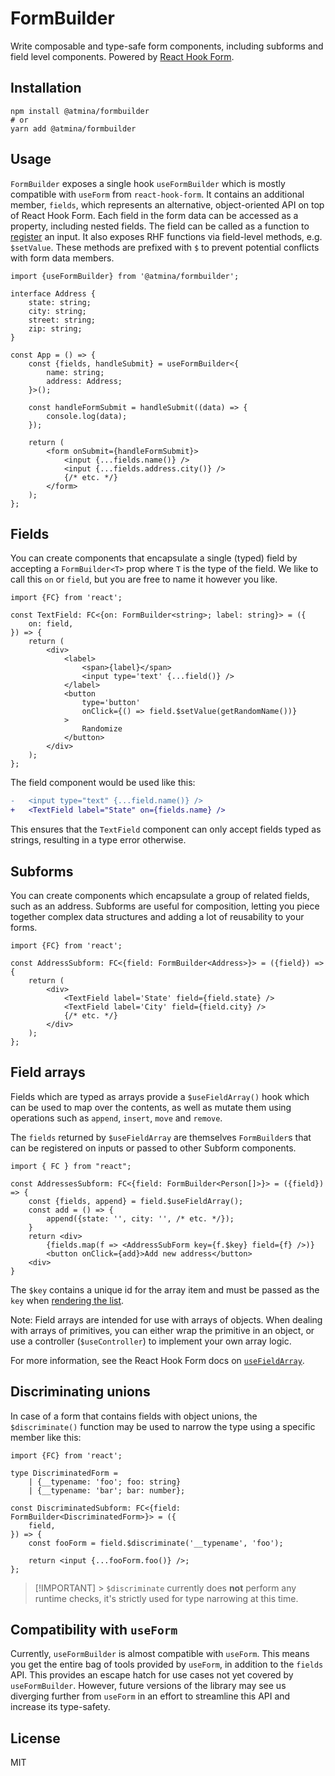 # FormBuilder

Write composable and type-safe form components, including subforms and field level components. Powered by
[React Hook Form](https://react-hook-form.com/).

## Installation

```shell
npm install @atmina/formbuilder
# or
yarn add @atmina/formbuilder
```

## Usage

`FormBuilder` exposes a single hook `useFormBuilder` which is mostly compatible with `useForm` from `react-hook-form`.
It contains an additional member, `fields`, which represents an alternative, object-oriented API on top of React Hook
Form. Each field in the form data can be accessed as a property, including nested fields. The field can be called as a
function to [register](https://react-hook-form.com/api/useform/register/) an input. It also exposes RHF functions via
field-level methods, e.g. `$setValue`. These methods are prefixed with `$` to prevent potential conflicts with form
data members.

```tsx
import {useFormBuilder} from '@atmina/formbuilder';

interface Address {
    state: string;
    city: string;
    street: string;
    zip: string;
}

const App = () => {
    const {fields, handleSubmit} = useFormBuilder<{
        name: string;
        address: Address;
    }>();

    const handleFormSubmit = handleSubmit((data) => {
        console.log(data);
    });

    return (
        <form onSubmit={handleFormSubmit}>
            <input {...fields.name()} />
            <input {...fields.address.city()} />
            {/* etc. */}
        </form>
    );
};
```

## Fields

You can create components that encapsulate a single (typed) field by accepting a `FormBuilder<T>` prop where `T` is
the type of the field. We like to call this `on` or `field`, but you are free to name it however you like.

```tsx
import {FC} from 'react';

const TextField: FC<{on: FormBuilder<string>; label: string}> = ({
    on: field,
}) => {
    return (
        <div>
            <label>
                <span>{label}</span>
                <input type='text' {...field()} />
            </label>
            <button
                type='button'
                onClick={() => field.$setValue(getRandomName())}
            >
                Randomize
            </button>
        </div>
    );
};
```

The field component would be used like this:

```diff
-   <input type="text" {...field.name()} />
+   <TextField label="State" on={fields.name} />
```

This ensures that the `TextField` component can only accept fields typed as strings, resulting in a type error
otherwise.

## Subforms

You can create components which encapsulate a group of related fields, such as an address. Subforms are useful for
composition, letting you piece together complex data structures and adding a lot of reusability to your forms.

```tsx
import {FC} from 'react';

const AddressSubform: FC<{field: FormBuilder<Address>}> = ({field}) => {
    return (
        <div>
            <TextField label='State' field={field.state} />
            <TextField label='City' field={field.city} />
            {/* etc. */}
        </div>
    );
};
```

## Field arrays

Fields which are typed as arrays provide a `$useFieldArray()` hook which can be used to map over the contents, as well
as mutate them using operations such as `append`, `insert`, `move` and `remove`.

The `fields` returned by `$useFieldArray` are themselves `FormBuilder`s that can be registered on inputs or passed to
other Subform components.

```tsx
import { FC } from "react";

const AddressesSubform: FC<{field: FormBuilder<Person[]>}> = ({field}) => {
    const {fields, append} = field.$useFieldArray();
    const add = () => {
        append({state: '', city: '', /* etc. */});
    }
    return <div>
        {fields.map(f => <AddressSubForm key={f.$key} field={f} />)}
        <button onClick={add}>Add new address</button>
    <div>
}
```

The `$key` contains a unique id for the array item and must be passed as the `key` when [rendering the list](https://react.dev/learn/rendering-lists).

Note: Field arrays are intended for use with arrays of objects. When dealing with arrays of primitives, you can either
wrap the primitive in an object, or use a controller (`$useController`) to implement your own array logic.

For more information, see the React Hook Form docs on [`useFieldArray`](https://react-hook-form.com/docs/usefieldarray).

## Discriminating unions

In case of a form that contains fields with object unions, the `$discriminate()` function may be used to narrow the type
using a specific member like this:

```tsx
import {FC} from 'react';

type DiscriminatedForm =
    | {__typename: 'foo'; foo: string}
    | {__typename: 'bar'; bar: number};

const DiscriminatedSubform: FC<{field: FormBuilder<DiscriminatedForm>}> = ({
    field,
}) => {
    const fooForm = field.$discriminate('__typename', 'foo');

    return <input {...fooForm.foo()} />;
};
```

> [!IMPORTANT] > `$discriminate` currently does **not** perform any runtime checks, it's strictly used for type narrowing at this time.

## Compatibility with `useForm`

Currently, `useFormBuilder` is almost compatible with `useForm`. This means you get the entire bag of tools provided by
`useForm`, in addition to the `fields` API. This provides an escape hatch for use cases not yet covered by
`useFormBuilder`. However, future versions of the library may see us diverging further from `useForm` in an effort to
streamline this API and increase its type-safety.

## License

MIT
